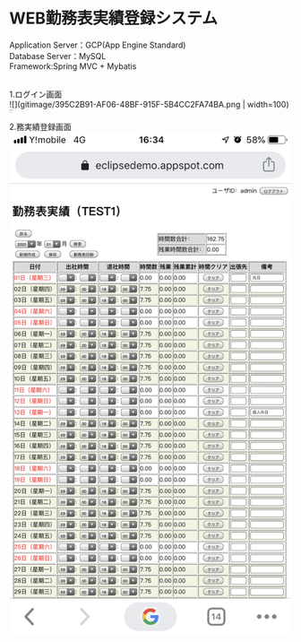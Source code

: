 # WEB勤務表実績登録システム
Application Server：GCP(App Engine Standard)<br>
Database Server：MySQL<br>
Framework:Spring MVC + Mybatis<br>

<br>1.ログイン画面<br>
![](gitimage/395C2B91-AF06-48BF-915F-5B4CC2FA74BA.png | width=100)
<img src="gitimage/395C2B91-AF06-48BF-915F-5B4CC2FA74BA.png" alt="iiii" width="10"/>
<br>2.務実績登録画面<br>
![](gitimage/B5C05C00-CA4F-4764-B5D0-CAFC27C62399.png)
